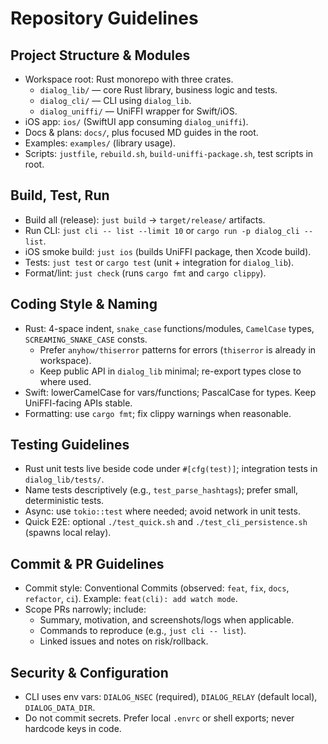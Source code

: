 # Repository Guidelines

## Project Structure & Modules
- Workspace root: Rust monorepo with three crates.
  - `dialog_lib/` — core Rust library, business logic and tests.
  - `dialog_cli/` — CLI using `dialog_lib`.
  - `dialog_uniffi/` — UniFFI wrapper for Swift/iOS.
- iOS app: `ios/` (SwiftUI app consuming `dialog_uniffi`).
- Docs & plans: `docs/`, plus focused MD guides in the root.
- Examples: `examples/` (library usage).
- Scripts: `justfile`, `rebuild.sh`, `build-uniffi-package.sh`, test scripts in root.

## Build, Test, Run
- Build all (release): `just build` → `target/release/` artifacts.
- Run CLI: `just cli -- list --limit 10` or `cargo run -p dialog_cli -- list`.
- iOS smoke build: `just ios` (builds UniFFI package, then Xcode build).
- Tests: `just test` or `cargo test` (unit + integration for `dialog_lib`).
- Format/lint: `just check` (runs `cargo fmt` and `cargo clippy`).

## Coding Style & Naming
- Rust: 4-space indent, `snake_case` functions/modules, `CamelCase` types, `SCREAMING_SNAKE_CASE` consts.
  - Prefer ` anyhow/thiserror ` patterns for errors (`thiserror` is already in workspace).
  - Keep public API in `dialog_lib` minimal; re-export types close to where used.
- Swift: lowerCamelCase for vars/functions; PascalCase for types. Keep UniFFI-facing APIs stable.
- Formatting: use `cargo fmt`; fix clippy warnings when reasonable.

## Testing Guidelines
- Rust unit tests live beside code under `#[cfg(test)]`; integration tests in `dialog_lib/tests/`.
- Name tests descriptively (e.g., `test_parse_hashtags`); prefer small, deterministic tests.
- Async: use `tokio::test` where needed; avoid network in unit tests.
- Quick E2E: optional `./test_quick.sh` and `./test_cli_persistence.sh` (spawns local relay).

## Commit & PR Guidelines
- Commit style: Conventional Commits (observed: `feat`, `fix`, `docs`, `refactor`, `ci`). Example: `feat(cli): add watch mode`.
- Scope PRs narrowly; include:
  - Summary, motivation, and screenshots/logs when applicable.
  - Commands to reproduce (e.g., `just cli -- list`).
  - Linked issues and notes on risk/rollback.

## Security & Configuration
- CLI uses env vars: `DIALOG_NSEC` (required), `DIALOG_RELAY` (default local), `DIALOG_DATA_DIR`.
- Do not commit secrets. Prefer local `.envrc` or shell exports; never hardcode keys in code.
